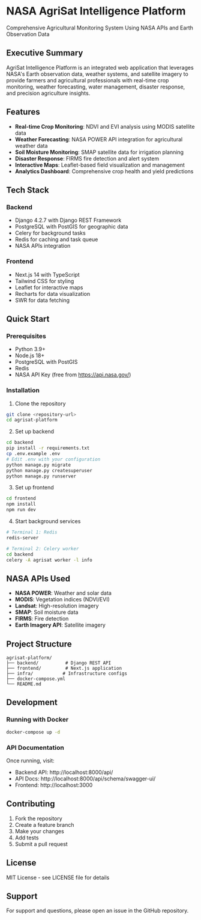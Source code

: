 # NASA AgriSat Intelligence Platform

Comprehensive Agricultural Monitoring System Using NASA APIs and Earth Observation Data

## Executive Summary

AgriSat Intelligence Platform is an integrated web application that leverages NASA's Earth observation data, weather systems, and satellite imagery to provide farmers and agricultural professionals with real-time crop monitoring, weather forecasting, water management, disaster response, and precision agriculture insights.

## Features

- **Real-time Crop Monitoring**: NDVI and EVI analysis using MODIS satellite data
- **Weather Forecasting**: NASA POWER API integration for agricultural weather data
- **Soil Moisture Monitoring**: SMAP satellite data for irrigation planning
- **Disaster Response**: FIRMS fire detection and alert system
- **Interactive Maps**: Leaflet-based field visualization and management
- **Analytics Dashboard**: Comprehensive crop health and yield predictions

## Tech Stack

### Backend
- Django 4.2.7 with Django REST Framework
- PostgreSQL with PostGIS for geographic data
- Celery for background tasks
- Redis for caching and task queue
- NASA APIs integration

### Frontend
- Next.js 14 with TypeScript
- Tailwind CSS for styling
- Leaflet for interactive maps
- Recharts for data visualization
- SWR for data fetching

## Quick Start

### Prerequisites
- Python 3.9+
- Node.js 18+
- PostgreSQL with PostGIS
- Redis
- NASA API Key (free from https://api.nasa.gov/)

### Installation

1. Clone the repository
```bash
git clone <repository-url>
cd agrisat-platform
```

2. Set up backend
```bash
cd backend
pip install -r requirements.txt
cp .env.example .env
# Edit .env with your configuration
python manage.py migrate
python manage.py createsuperuser
python manage.py runserver
```

3. Set up frontend
```bash
cd frontend
npm install
npm run dev
```

4. Start background services
```bash
# Terminal 1: Redis
redis-server

# Terminal 2: Celery worker
cd backend
celery -A agrisat worker -l info
```

## NASA APIs Used

- **NASA POWER**: Weather and solar data
- **MODIS**: Vegetation indices (NDVI/EVI)
- **Landsat**: High-resolution imagery
- **SMAP**: Soil moisture data
- **FIRMS**: Fire detection
- **Earth Imagery API**: Satellite imagery

## Project Structure

```
agrisat-platform/
├── backend/          # Django REST API
├── frontend/         # Next.js application
├── infra/           # Infrastructure configs
├── docker-compose.yml
└── README.md
```

## Development

### Running with Docker
```bash
docker-compose up -d
```

### API Documentation
Once running, visit:
- Backend API: http://localhost:8000/api/
- API Docs: http://localhost:8000/api/schema/swagger-ui/
- Frontend: http://localhost:3000

## Contributing

1. Fork the repository
2. Create a feature branch
3. Make your changes
4. Add tests
5. Submit a pull request

## License

MIT License - see LICENSE file for details

## Support

For support and questions, please open an issue in the GitHub repository.